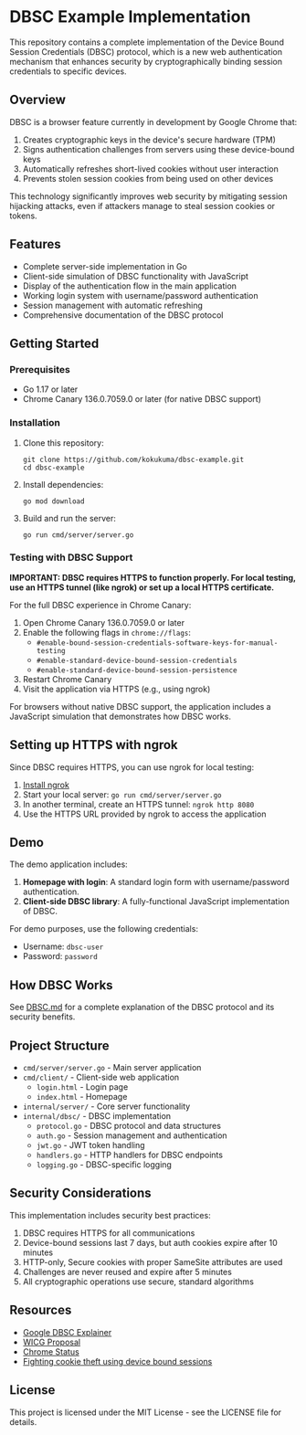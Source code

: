 # DBSC Example Implementation

This repository contains a complete implementation of the Device Bound Session Credentials (DBSC) protocol, which is a new web authentication mechanism that enhances security by cryptographically binding session credentials to specific devices.

## Overview

DBSC is a browser feature currently in development by Google Chrome that:

1. Creates cryptographic keys in the device's secure hardware (TPM)
2. Signs authentication challenges from servers using these device-bound keys
3. Automatically refreshes short-lived cookies without user interaction
4. Prevents stolen session cookies from being used on other devices

This technology significantly improves web security by mitigating session hijacking attacks, even if attackers manage to steal session cookies or tokens.

## Features

- Complete server-side implementation in Go
- Client-side simulation of DBSC functionality with JavaScript
- Display of the authentication flow in the main application
- Working login system with username/password authentication
- Session management with automatic refreshing
- Comprehensive documentation of the DBSC protocol

## Getting Started

### Prerequisites

- Go 1.17 or later
- Chrome Canary 136.0.7059.0 or later (for native DBSC support)

### Installation

1. Clone this repository:
   ```
   git clone https://github.com/kokukuma/dbsc-example.git
   cd dbsc-example
   ```

2. Install dependencies:
   ```
   go mod download
   ```

3. Build and run the server:
   ```
   go run cmd/server/server.go
   ```

### Testing with DBSC Support

**IMPORTANT: DBSC requires HTTPS to function properly. For local testing, use an HTTPS tunnel (like ngrok) or set up a local HTTPS certificate.**

For the full DBSC experience in Chrome Canary:

1. Open Chrome Canary 136.0.7059.0 or later
2. Enable the following flags in `chrome://flags`:
   - `#enable-bound-session-credentials-software-keys-for-manual-testing`
   - `#enable-standard-device-bound-session-credentials`
   - `#enable-standard-device-bound-session-persistence`
3. Restart Chrome Canary
4. Visit the application via HTTPS (e.g., using ngrok)

For browsers without native DBSC support, the application includes a JavaScript simulation that demonstrates how DBSC works.

## Setting up HTTPS with ngrok

Since DBSC requires HTTPS, you can use ngrok for local testing:

1. [Install ngrok](https://ngrok.com/download)
2. Start your local server: `go run cmd/server/server.go`
3. In another terminal, create an HTTPS tunnel: `ngrok http 8080`
4. Use the HTTPS URL provided by ngrok to access the application

## Demo

The demo application includes:

1. **Homepage with login**: A standard login form with username/password authentication.
2. **Client-side DBSC library**: A fully-functional JavaScript implementation of DBSC.

For demo purposes, use the following credentials:
- Username: `dbsc-user`
- Password: `password`

## How DBSC Works

See [DBSC.md](DBSC.md) for a complete explanation of the DBSC protocol and its security benefits.

## Project Structure

- `cmd/server/server.go` - Main server application
- `cmd/client/` - Client-side web application
  - `login.html` - Login page
  - `index.html` - Homepage
- `internal/server/` - Core server functionality
- `internal/dbsc/` - DBSC implementation
  - `protocol.go` - DBSC protocol and data structures
  - `auth.go` - Session management and authentication
  - `jwt.go` - JWT token handling
  - `handlers.go` - HTTP handlers for DBSC endpoints
  - `logging.go` - DBSC-specific logging

## Security Considerations

This implementation includes security best practices:

1. DBSC requires HTTPS for all communications
2. Device-bound sessions last 7 days, but auth cookies expire after 10 minutes
3. HTTP-only, Secure cookies with proper SameSite attributes are used
4. Challenges are never reused and expire after 5 minutes
5. All cryptographic operations use secure, standard algorithms

## Resources

- [Google DBSC Explainer](https://github.com/WICG/device-bound-session-credentials/blob/main/explainer.md)
- [WICG Proposal](https://github.com/WICG/device-bound-session-credentials)
- [Chrome Status](https://chromestatus.com/feature/5270503774167040)
- [Fighting cookie theft using device bound sessions](https://blog.chromium.org/2024/04/fighting-cookie-theft-using-device.html)

## License

This project is licensed under the MIT License - see the LICENSE file for details.
